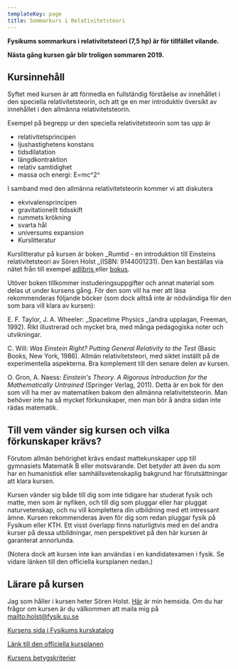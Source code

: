 ```yaml
---
templateKey: page
title: Sommarkurs i Relativitetsteori
---
```

**Fysikums sommarkurs i relativitetsteori (7,5 hp) är för tillfället vilande.**

**Nästa gång kursen går blir troligen sommaren 2019.**

## Kursinnehåll

Syftet med kursen är att förmedla en fullständig förståelse av innehållet i den speciella relativitetsteorin, och att ge en mer introduktiv översikt av innehållet i den allmänna relativitetsteorin. 

Exempel på begrepp ur den speciella relativitetsteorin som tas upp är 

* relativitetsprincipen
* ljushastighetens konstans
* tidsdilatation
* längdkontraktion
* relativ samtidighet
* massa och energi: E=mc^2^

I samband med den allmänna relativitetsteorin kommer vi att diskutera 

* ekvivalensprincipen
* gravitationellt tidsskift
* rummets krökning
* svarta hål
* universums expansion
* Kurslitteratur

Kurslitteratur på kursen är boken _Rumtid - en introduktion till Einsteins relativitetsteori av Sören Holst _(ISBN: 9144001231). Den kan beställas via nätet från till exempel [adlibris ](http://www.adlibris.com/se/product.aspx?isbn=9144001231)eller [bokus](http://www.bokus.com/b/9789144001234.html?pt=search_result). 

Utöver boken tillkommer instuderingsuppgifter och annat material som delas ut under kursens gång. För den som vill ha mer att läsa rekommenderas följande böcker (som dock alltså inte är nödvändiga för den som bara vill klara av kursen): 

E. F. Taylor, J. A. Wheeler: _Spacetime Physics _(andra upplagan, Freeman, 1992). Rikt illustrerad och mycket bra, med många pedagogiska noter och utvikningar. 

C. Will: _Was Einstein Right? Putting General Relativity to the Test_ (Basic Books, New York, 1986). Allmän relativitetsteori, med siktet inställt på de experimentella aspekterna. Bra komplement till den senare delen av kursen. 

O. Gron, A. Naess: _Einstein's Theory. A Rigorous Introduction for the Mathematically Untrained_ (Springer Verlag, 2011). Detta är en bok för den som vill ha mer av matematiken bakom den allmänna relativitetsteorin. Man behöver inte ha så mycket förkunskaper, men man bör å andra sidan inte rädas matematik. 

## Till vem vänder sig kursen och vilka förkunskaper krävs?

Förutom allmän behörighet krävs endast mattekunskaper upp till gymnasiets Matematik B eller motsvarande. Det betyder att även du som har en humanistisk eller samhällsvetenskaplig bakgrund har förutsättningar att klara kursen. 

Kursen vänder sig både till dig som inte tidigare har studerat fysik och matte, men som är nyfiken, och till dig som pluggar eller har pluggat naturvetenskap, och nu vill komplettera din utbildning med ett intressant ämne. Kursen rekommenderas även för dig som redan pluggar fysik på Fysikum eller KTH. Ett visst överlapp finns naturligtvis med en del andra kurser på dessa utbildningar, men perspektivet på den här kursen är garanterat annorlunda. 

(Notera dock att kursen inte kan användas i en kandidatexamen i fysik. Se vidare länken till den officiella kursplanen nedan.) 

## Lärare på kursen

Jag som håller i kursen heter Sören Holst. [Här](/) är min hemsida. Om du har frågor om kursen är du välkommen att maila mig på <mailto:holst@fysik.su.se> 

[Kursens sida i Fysikums kurskatalog](#)

[Länk till den officiella kursplanen](https://sisu.it.su.se/pdf_creator/24683/31346)

[Kursens betygskriterier](#)

